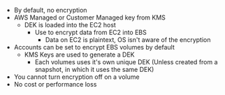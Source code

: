 - By default, no encryption
- AWS Managed or Customer Managed key from KMS
	- DEK is loaded into the EC2 host
		- Use to encrypt data from EC2 into EBS
			- Data on EC2 is plaintext, OS isn't aware of the encryption
- Accounts can be set to encrypt EBS volumes by default
	- KMS Keys are used to generate a DEK
		- Each volumes uses it's own unique DEK (Unless created from a snapshot, in which it uses the same DEK)
- You cannot turn encryption off on a volume
- No cost or performance loss
